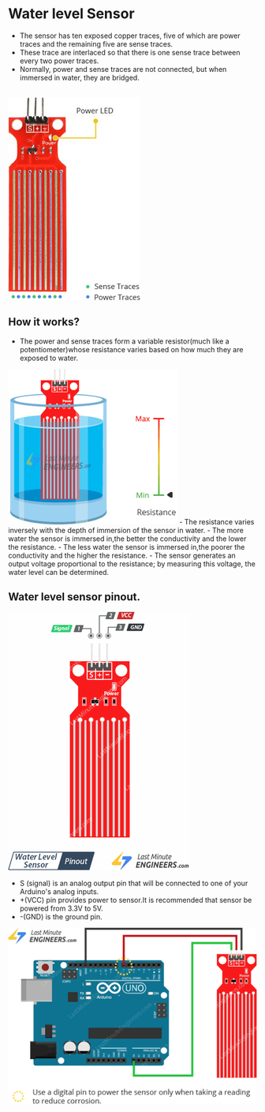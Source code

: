 # Water level Sensor
-  The sensor has ten exposed copper traces, five of which are power traces and the remaining five are sense traces.
- These trace are interlaced so that there is one sense trace between every two power traces.
- Normally, power and sense traces are not connected, but when immersed in water, they are bridged.
<br>
<img src="IMG/Water-Level-Sensor.jpg" >
<br>
 
 ## How it works?
 - The power and sense traces form a variable resistor(much like a potentiometer)whose resistance varies based on how much they are exposed to water.
 <img src="IMG/Water-Level-Sensor-Working.gif">
 - The resistance varies inversely with the depth of immersion of the sensor in water.
   - The more water the sensor is immersed in,the better the conductivity and the lower the resistance.
   - The less water the sensor is immersed in,the poorer the conductivity and the higher the resistance.
- The sensor generates an output voltage proportional to the resistance; by measuring this voltage, the water level can be determined.  

## Water level sensor pinout.
<img src="IMG/Water-Level-Sensor-Pinout.png">
<br>

- S (signal) is an analog output pin that will be  connected to one of your Arduino's analog inputs.
- +(VCC) pin provides power to sensor.It is recommended that sensor be powered from 3.3V to 5V.
- -(GND) is the ground pin.
<img src="IMG/Wiring-Water-Level-Sensor-with-Arduino.png">
